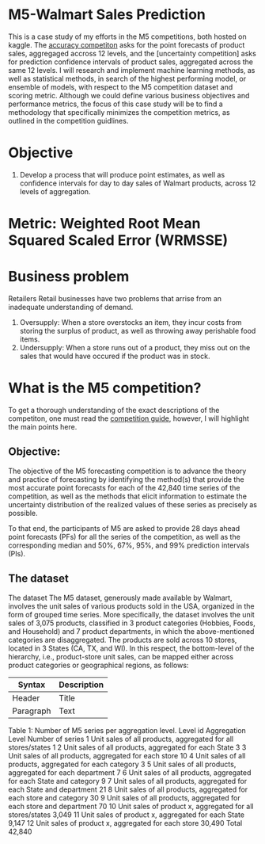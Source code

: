 # M5-Walmart Sales Prediction
This is a case study of my efforts in the M5 competitions, both hosted on kaggle. The [accuracy competiton](https://www.kaggle.com/c/m5-forecasting-accuracy) asks for the point forecasts of product sales, aggregaged accross 12 levels, and the [uncertainty competition] asks for prediction confidence intervals of product sales, aggregated across the same 12 levels. I will research and implement machine learning methods, as well as statistical methods, in search of the highest performing model, or ensemble of models, with respect to the M5 competition dataset and scoring metric. Although we could define various business objectives and performance metrics, the focus of this case study will be to find a methodology that specifically minimizes the competition metrics, as outlined in the competition guidlines. 


# Objective
1. Develop a process that will produce point estimates, as well as confidence intervals for day to day sales of Walmart products, across 12 levels of aggregation.

# Metric: Weighted Root Mean Squared Scaled Error (WRMSSE)



# Business problem
Retailers 
Retail businesses have two problems that arrise from an inadequate understanding of demand. 
1. Oversupply: When a store overstocks an item, they incur costs from storing the surplus of product, as well as throwing away perishable food items. 
2. Undersupply: When a store runs out of a product, they miss out on the sales that would have occured if the product was in stock. 


# What is the M5 competition? 
To get a thorough understanding of the exact descriptions of the competiton, one must read the [competition guide](https://mk0mcompetitiont8ake.kinstacdn.com/wp-content/uploads/2020/02/M5-Competitors-Guide_Final-1.pdf), however, I will highlight the main points here. 
## Objective: 
The objective of the M5 forecasting competition is to advance the theory and practice of forecasting by
identifying the method(s) that provide the most accurate point forecasts for each of the 42,840 time
series of the competition, as well as the methods that elicit information to estimate the uncertainty
distribution of the realized values of these series as precisely as possible.

To that end, the participants of M5 are asked to provide 28 days ahead point forecasts (PFs) for all the
series of the competition, as well as the corresponding median and 50%, 67%, 95%, and 99% prediction
intervals (PIs).

## The dataset 
The dataset
The M5 dataset, generously made available by Walmart, involves the unit sales of various products sold
in the USA, organized in the form of grouped time series. More specifically, the dataset involves the unit
sales of 3,075 products, classified in 3 product categories (Hobbies, Foods, and Household) and 7 product
departments, in which the above-mentioned categories are disaggregated. The products are sold across
10 stores, located in 3 States (CA, TX, and WI). In this respect, the bottom-level of the hierarchy, i.e.,
product-store unit sales, can be mapped either across product categories or geographical regions, as
follows:

| Syntax      | Description |
| ----------- | ----------- |
| Header      | Title       |
| Paragraph   | Text        |

Table 1: Number of M5 series per aggregation level.
Level
id
Aggregation Level Number
of series
1 Unit sales of all products, aggregated for all stores/states 1
2 Unit sales of all products, aggregated for each State 3
3 Unit sales of all products, aggregated for each store 10
4 Unit sales of all products, aggregated for each category 3
5 Unit sales of all products, aggregated for each department 7
6 Unit sales of all products, aggregated for each State and category 9
7 Unit sales of all products, aggregated for each State and department 21
8 Unit sales of all products, aggregated for each store and category 30
9 Unit sales of all products, aggregated for each store and department 70
10 Unit sales of product x, aggregated for all stores/states 3,049
11 Unit sales of product x, aggregated for each State 9,147
12 Unit sales of product x, aggregated for each store 30,490
Total 42,840
